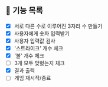## 📝 기능 목록
- [X] 서로 다른 수로 이루어진 3자리 수 만들기
- [X] 사용자에게 숫자 입력받기
- [X] 사용자 입력값 검사
- [X] '스트라이크' 개수 체크
- [X] '볼' 개수 체크
- [ ] 3개 모두 맞혔는지 체크
- [X] 결과 출력
- [ ] 게임 재시작/종료